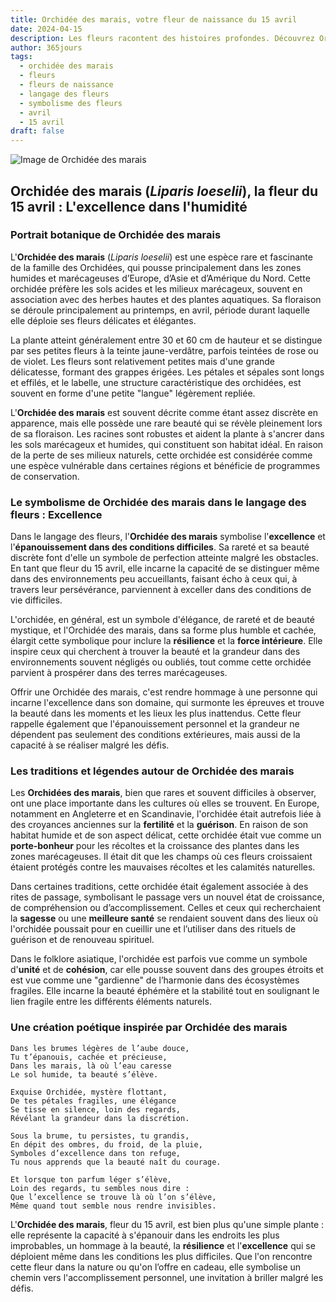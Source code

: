 ```yaml
---
title: Orchidée des marais, votre fleur de naissance du 15 avril
date: 2024-04-15
description: Les fleurs racontent des histoires profondes. Découvrez Orchidée des marais, votre fleur de naissance du 15 avril, ses symboles et récits fascinants. Plongez dans sa signification et son langage unique dans l'art floral.
author: 365jours
tags:
  - orchidée des marais
  - fleurs
  - fleurs de naissance
  - langage des fleurs
  - symbolisme des fleurs
  - avril
  - 15 avril
draft: false
---
```



![Image de Orchidée des marais](https://cdn.pixabay.com/photo/2018/04/22/14/37/plant-3341215_960_720.jpg#center)


## Orchidée des marais (_Liparis loeselii_), la fleur du 15 avril : L'excellence dans l'humidité

### Portrait botanique de Orchidée des marais

L'**Orchidée des marais** (_Liparis loeselii_) est une espèce rare et fascinante de la famille des Orchidées, qui pousse principalement dans les zones humides et marécageuses d’Europe, d’Asie et d’Amérique du Nord. Cette orchidée préfère les sols acides et les milieux marécageux, souvent en association avec des herbes hautes et des plantes aquatiques. Sa floraison se déroule principalement au printemps, en avril, période durant laquelle elle déploie ses fleurs délicates et élégantes.

La plante atteint généralement entre 30 et 60 cm de hauteur et se distingue par ses petites fleurs à la teinte jaune-verdâtre, parfois teintées de rose ou de violet. Les fleurs sont relativement petites mais d'une grande délicatesse, formant des grappes érigées. Les pétales et sépales sont longs et effilés, et le labelle, une structure caractéristique des orchidées, est souvent en forme d'une petite "langue" légèrement repliée.

L'**Orchidée des marais** est souvent décrite comme étant assez discrète en apparence, mais elle possède une rare beauté qui se révèle pleinement lors de sa floraison. Les racines sont robustes et aident la plante à s'ancrer dans les sols marécageux et humides, qui constituent son habitat idéal. En raison de la perte de ses milieux naturels, cette orchidée est considérée comme une espèce vulnérable dans certaines régions et bénéficie de programmes de conservation.

### Le symbolisme de Orchidée des marais dans le langage des fleurs : Excellence

Dans le langage des fleurs, l'**Orchidée des marais** symbolise l'**excellence** et l'**épanouissement dans des conditions difficiles**. Sa rareté et sa beauté discrète font d'elle un symbole de perfection atteinte malgré les obstacles. En tant que fleur du 15 avril, elle incarne la capacité de se distinguer même dans des environnements peu accueillants, faisant écho à ceux qui, à travers leur persévérance, parviennent à exceller dans des conditions de vie difficiles.

L'orchidée, en général, est un symbole d'élégance, de rareté et de beauté mystique, et l'Orchidée des marais, dans sa forme plus humble et cachée, élargit cette symbolique pour inclure la **résilience** et la **force intérieure**. Elle inspire ceux qui cherchent à trouver la beauté et la grandeur dans des environnements souvent négligés ou oubliés, tout comme cette orchidée parvient à prospérer dans des terres marécageuses.

Offrir une Orchidée des marais, c'est rendre hommage à une personne qui incarne l'excellence dans son domaine, qui surmonte les épreuves et trouve la beauté dans les moments et les lieux les plus inattendus. Cette fleur rappelle également que l'épanouissement personnel et la grandeur ne dépendent pas seulement des conditions extérieures, mais aussi de la capacité à se réaliser malgré les défis.

### Les traditions et légendes autour de Orchidée des marais

Les **Orchidées des marais**, bien que rares et souvent difficiles à observer, ont une place importante dans les cultures où elles se trouvent. En Europe, notamment en Angleterre et en Scandinavie, l'orchidée était autrefois liée à des croyances anciennes sur la **fertilité** et la **guérison**. En raison de son habitat humide et de son aspect délicat, cette orchidée était vue comme un **porte-bonheur** pour les récoltes et la croissance des plantes dans les zones marécageuses. Il était dit que les champs où ces fleurs croissaient étaient protégés contre les mauvaises récoltes et les calamités naturelles.

Dans certaines traditions, cette orchidée était également associée à des rites de passage, symbolisant le passage vers un nouvel état de croissance, de compréhension ou d’accomplissement. Celles et ceux qui recherchaient la **sagesse** ou une **meilleure santé** se rendaient souvent dans des lieux où l'orchidée poussait pour en cueillir une et l’utiliser dans des rituels de guérison et de renouveau spirituel.

Dans le folklore asiatique, l'orchidée est parfois vue comme un symbole d'**unité** et de **cohésion**, car elle pousse souvent dans des groupes étroits et est vue comme une "gardienne" de l’harmonie dans des écosystèmes fragiles. Elle incarne la beauté éphémère et la stabilité tout en soulignant le lien fragile entre les différents éléments naturels.

### Une création poétique inspirée par Orchidée des marais

```
Dans les brumes légères de l’aube douce,  
Tu t’épanouis, cachée et précieuse,  
Dans les marais, là où l’eau caresse  
Le sol humide, ta beauté s’élève.  

Exquise Orchidée, mystère flottant,  
De tes pétales fragiles, une élégance  
Se tisse en silence, loin des regards,  
Révélant la grandeur dans la discrétion.  

Sous la brume, tu persistes, tu grandis,  
En dépit des ombres, du froid, de la pluie,  
Symboles d’excellence dans ton refuge,  
Tu nous apprends que la beauté naît du courage.  

Et lorsque ton parfum léger s’élève,  
Loin des regards, tu sembles nous dire :  
Que l’excellence se trouve là où l’on s’élève,  
Même quand tout semble nous rendre invisibles.
```

L'**Orchidée des marais**, fleur du 15 avril, est bien plus qu'une simple plante : elle représente la capacité à s'épanouir dans les endroits les plus improbables, un hommage à la beauté, la **résilience** et l'**excellence** qui se déploient même dans les conditions les plus difficiles. Que l'on rencontre cette fleur dans la nature ou qu'on l’offre en cadeau, elle symbolise un chemin vers l'accomplissement personnel, une invitation à briller malgré les défis.

